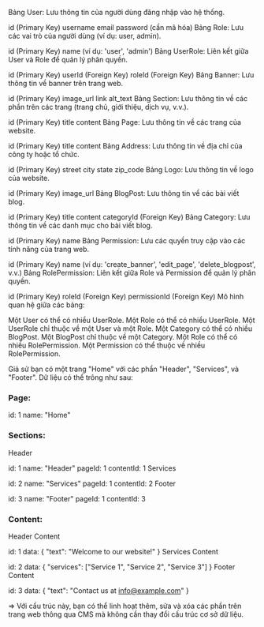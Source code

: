 Bảng User: Lưu thông tin của người dùng đăng nhập vào hệ thống.

id (Primary Key)
username
email
password (cần mã hóa)
Bảng Role: Lưu các vai trò của người dùng (ví dụ: user, admin).

id (Primary Key)
name (ví dụ: 'user', 'admin')
Bảng UserRole: Liên kết giữa User và Role để quản lý phân quyền.

id (Primary Key)
userId (Foreign Key)
roleId (Foreign Key)
Bảng Banner: Lưu thông tin về banner trên trang web.

id (Primary Key)
image_url
link
alt_text
Bảng Section: Lưu thông tin về các phần trên các trang (trang chủ, giới thiệu, dịch vụ, v.v.).

id (Primary Key)
title
content
Bảng Page: Lưu thông tin về các trang của website.

id (Primary Key)
title
content
Bảng Address: Lưu thông tin về địa chỉ của công ty hoặc tổ chức.

id (Primary Key)
street
city
state
zip_code
Bảng Logo: Lưu thông tin về logo của website.

id (Primary Key)
image_url
Bảng BlogPost: Lưu thông tin về các bài viết blog.

id (Primary Key)
title
content
categoryId (Foreign Key)
Bảng Category: Lưu thông tin về các danh mục cho bài viết blog.

id (Primary Key)
name
Bảng Permission: Lưu các quyền truy cập vào các tính năng của trang web.

id (Primary Key)
name (ví dụ: 'create_banner', 'edit_page', 'delete_blogpost', v.v.)
Bảng RolePermission: Liên kết giữa Role và Permission để quản lý phân quyền.

id (Primary Key)
roleId (Foreign Key)
permissionId (Foreign Key)
Mô hình quan hệ giữa các bảng:

Một User có thể có nhiều UserRole.
Một Role có thể có nhiều UserRole.
Một UserRole chỉ thuộc về một User và một Role.
Một Category có thể có nhiều BlogPost.
Một BlogPost chỉ thuộc về một Category.
Một Role có thể có nhiều RolePermission.
Một Permission có thể thuộc về nhiều RolePermission.


Giả sử bạn có một trang "Home" với các phần "Header", "Services", và "Footer". Dữ liệu có thể trông như sau:

### Page:
id: 1
name: "Home"
### Sections:
Header

id: 1
name: "Header"
pageId: 1
contentId: 1
Services

id: 2
name: "Services"
pageId: 1
contentId: 2
Footer

id: 3
name: "Footer"
pageId: 1
contentId: 3
### Content:
Header Content

id: 1
data: { "text": "Welcome to our website!" }
Services Content

id: 2
data: { "services": ["Service 1", "Service 2", "Service 3"] }
Footer Content

id: 3
data: { "text": "Contact us at info@example.com" }

=> Với cấu trúc này, bạn có thể linh hoạt thêm, sửa và xóa các phần trên trang web thông qua CMS mà không cần thay đổi cấu trúc cơ sở dữ liệu.